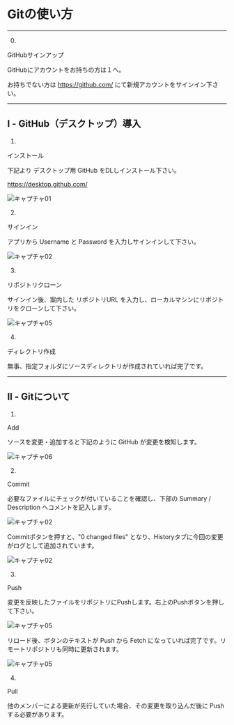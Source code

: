 # Gitの使い方
---

0.
GitHubサインアップ

GitHubにアカウントをお持ちの方は１へ。

お持ちでない方は
https://github.com/
にて新規アカウントをサインイン下さい。

---
## Ⅰ - GitHub（デスクトップ）導入

1.
インストール

下記より デスクトップ用 GitHub をDLしインストール下さい。

https://desktop.github.com/

![キャプチャ01](./images/capture01.png)

2.
サインイン

アプリから Username と Password を入力しサインインして下さい。

![キャプチャ02](./images/capture02.png)


3.
リポジトリクローン

サインイン後、案内した リポジトリURL を入力し、ローカルマシンにリポジトリをクローンして下さい。

![キャプチャ05](./images/capture05.png)

4.
ディレクトリ作成

無事、指定フォルダにソースディレクトリが作成されていれば完了です。

---
## Ⅱ - Gitについて

1.
Add

ソースを変更・追加すると下記のように GitHub が変更を検知します。

![キャプチャ06](./images/capture06.png)

2.
Commit

必要なファイルにチェックが付いていることを確認し、下部の Summary / Description へコメントを記入します。

![キャプチャ02](./images/capture07.png)

Commitボタンを押すと、"0 changed files" となり、Historyタブに今回の変更がログとして追加されています。

![キャプチャ02](./images/capture08.png)

3.
Push

変更を反映したファイルをリポジトリにPushします。右上のPushボタンを押して下さい。

![キャプチャ05](./images/capture09.png)

リロード後、ボタンのテキストが Push から Fetch になっていれば完了です。リモートリポジトリも同時に更新されます。

![キャプチャ05](./images/capture10.png)


4.
Pull

他のメンバーによる更新が先行していた場合、その変更を取り込んだ後に Push する必要があります。




